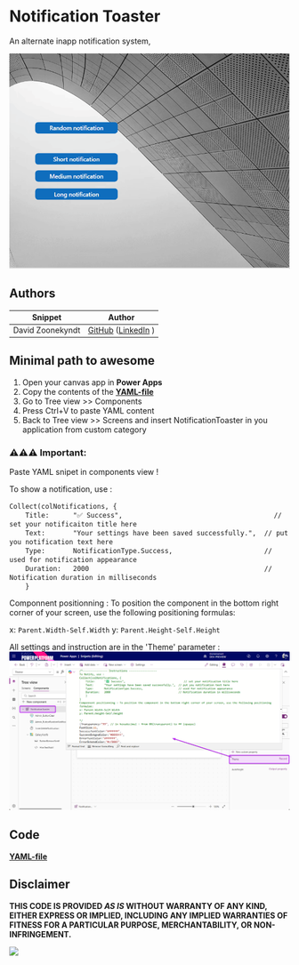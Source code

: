 # Notification Toaster

An alternate inapp notification system, 

![Notification toaster](./assets/notification-toaster-demo.gif)

## Authors

Snippet|Author
--------|---------
David Zoonekyndt | [GitHub](https://github.com/DavidZoon) ([LinkedIn](https://www.linkedin.com/in/david-zoonekyndt/) )

## Minimal path to awesome

1. Open your canvas app in **Power Apps**
2. Copy the contents of the **[YAML-file](./source/notification-toaster.yaml)** 
3. Go to Tree view >> Components
4. Press Ctrl+V to paste YAML content
5. Back to Tree view >> Screens and insert NotificationToaster in you application from custom category

### ⚠️⚠️⚠️ Important:

Paste YAML snipet in components view !

To show a notification, use :
```
Collect(colNotifications, {
    Title:      "✅ Success",                                      // set your notificaiton title here
    Text:       "Your settings have been saved successfully.",  // put you notification text here
    Type:       NotificationType.Success,                       // used for notification appearance
    Duration:   2000                                            // Notification duration in milliseconds
    }
```

Componnent positionning : To position the component in the bottom right corner of your screen, use the following positioning formulas:

x: `Parent.Width-Self.Width`
y: `Parent.Height-Self.Height`

All settings and instruction are in the 'Theme' parameter :
<img width="800" alt="sample_tablet_landscape" src="./assets/notification-toaster-parameters.png" />   

## Code
 **[YAML-file](./source/notification-toaster.yaml)** 

 ## Disclaimer

**THIS CODE IS PROVIDED *AS IS* WITHOUT WARRANTY OF ANY KIND, EITHER EXPRESS OR IMPLIED, INCLUDING ANY IMPLIED WARRANTIES OF FITNESS FOR A PARTICULAR PURPOSE, MERCHANTABILITY, OR NON-INFRINGEMENT.**

<img src="https://m365-visitor-stats.azurewebsites.net/powerplatform-snippets/power-apps/Notification-toaster" aria-hidden="true" />

